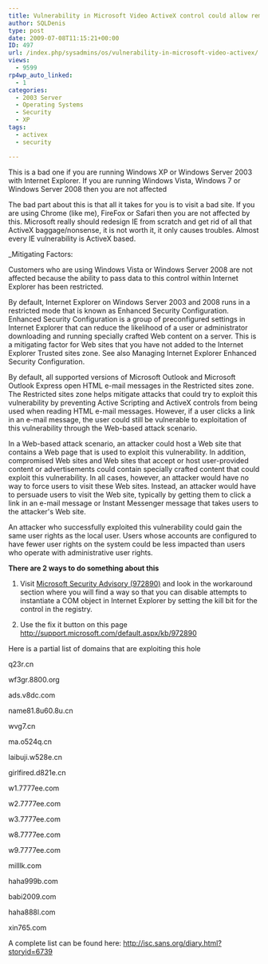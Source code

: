 ```yaml
---
title: Vulnerability in Microsoft Video ActiveX control could allow remote code execution
author: SQLDenis
type: post
date: 2009-07-08T11:15:21+00:00
ID: 497
url: /index.php/sysadmins/os/vulnerability-in-microsoft-video-activex/
views:
  - 9599
rp4wp_auto_linked:
  - 1
categories:
  - 2003 Server
  - Operating Systems
  - Security
  - XP
tags:
  - activex
  - security

---
```

This is a bad one if you are running Windows XP or Windows Server 2003 with Internet Explorer. If you are running Windows Vista, Windows 7 or Windows Server 2008 then you are not affected

The bad part about this is that all it takes for you is to visit a bad site. If you are using Chrome (like me), FireFox or Safari then you are not affected by this. Microsoft really should redesign IE from scratch and get rid of all that ActiveX baggage/nonsense, it is not worth it, it only causes troubles. Almost every IE vulnerability is ActiveX based.

_Mitigating Factors:</p> 

Customers who are using Windows Vista or Windows Server 2008 are not affected because the ability to pass data to this control within Internet Explorer has been restricted.

By default, Internet Explorer on Windows Server 2003 and 2008 runs in a restricted mode that is known as Enhanced Security Configuration. Enhanced Security Configuration is a group of preconfigured settings in Internet Explorer that can reduce the likelihood of a user or administrator downloading and running specially crafted Web content on a server. This is a mitigating factor for Web sites that you have not added to the Internet Explorer Trusted sites zone. See also Managing Internet Explorer Enhanced Security Configuration.

By default, all supported versions of Microsoft Outlook and Microsoft Outlook Express open HTML e-mail messages in the Restricted sites zone. The Restricted sites zone helps mitigate attacks that could try to exploit this vulnerability by preventing Active Scripting and ActiveX controls from being used when reading HTML e-mail messages. However, if a user clicks a link in an e-mail message, the user could still be vulnerable to exploitation of this vulnerability through the Web-based attack scenario.

In a Web-based attack scenario, an attacker could host a Web site that contains a Web page that is used to exploit this vulnerability. In addition, compromised Web sites and Web sites that accept or host user-provided content or advertisements could contain specially crafted content that could exploit this vulnerability. In all cases, however, an attacker would have no way to force users to visit these Web sites. Instead, an attacker would have to persuade users to visit the Web site, typically by getting them to click a link in an e-mail message or Instant Messenger message that takes users to the attacker's Web site.

An attacker who successfully exploited this vulnerability could gain the same user rights as the local user. Users whose accounts are configured to have fewer user rights on the system could be less impacted than users who operate with administrative user rights.</em>

**There are 2 ways to do something about this**
  
1) Visit [Microsoft Security Advisory (972890)][1] and look in the workaround section where you will find a way so that you can disable attempts to instantiate a COM object in Internet Explorer by setting the kill bit for the control in the registry.

2) Use the fix it button on this page http://support.microsoft.com/default.aspx/kb/972890

Here is a partial list of domains that are exploiting this hole

q23r.cn
  
wf3gr.8800.org
  
ads.v8dc.com
  
name81.8u60.8u.cn
  
wvg7.cn
  
ma.o524q.cn
  
laibuji.w528e.cn
  
girlfired.d821e.cn
  
w1.7777ee.com
  
w2.7777ee.com
  
w3.7777ee.com
  
w8.7777ee.com
  
w9.7777ee.com
  
milllk.com
  
haha999b.com
  
babi2009.com
  
haha888l.com
  
xin765.com

A complete list can be found here: http://isc.sans.org/diary.html?storyid=6739

 [1]: http://www.microsoft.com/technet/security/advisory/972890.mspx